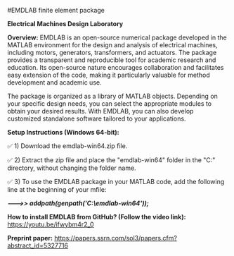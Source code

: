 #EMDLAB finite element package

**Electrical Machines Design Laboratory**

**Overview:**
EMDLAB is an open-source numerical package developed in the MATLAB environment for the design
and analysis of electrical machines, including motors, generators, transformers, and actuators. 
The package provides a transparent and reproducible tool for academic research and education. 
Its open-source nature encourages collaboration and facilitates easy extension of the code, making it particularly valuable for method development and academic use.

The package is organized as a library of MATLAB objects. Depending on your specific design needs, 
you can select the appropriate modules to obtain your desired results. With EMDLAB, 
you can also develop customized standalone software tailored to your applications.

**Setup Instructions (Windows 64-bit):**

✅ 1) Download the emdlab-win64.zip file.

✅ 2) Extract the zip file and place the "emdlab-win64" folder in the "C:\" directory, without changing the folder name.

✅ 3) To use the EMDLAB package in your MATLAB code, add the following line at the beginning of your mfile:

***--->> addpath(genpath('C:\emdlab-win64'));***

**How to install EMDLAB from GitHub? (Follow the video link):**
https://youtu.be/ifwybm4r2_0

**Preprint paper:**
https://papers.ssrn.com/sol3/papers.cfm?abstract_id=5327716
